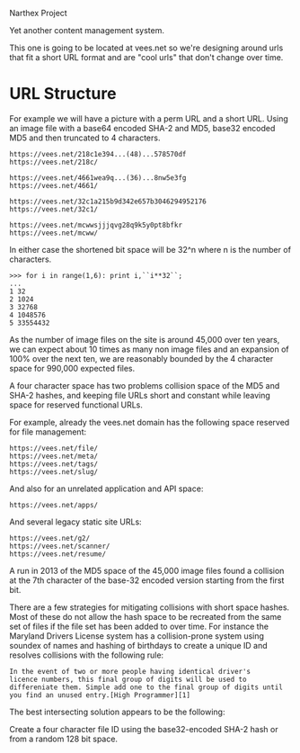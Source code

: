 Narthex Project

Yet another content management system.

This one is going to be located at vees.net so we're designing around 
urls that fit a short URL format and are "cool urls" that don't change 
over time.

# URL Structure

For example we will have a picture with a perm URL and a short URL. 
Using an image file with a base64 encoded SHA-2 and MD5, base32 
encoded MD5 and then truncated to 4 characters.

	https://vees.net/218c1e394...(48)...578570df
	https://vees.net/218c/

	https://vees.net/4661wea9q...(36)...8nw5e3fg
	https://vees.net/4661/

	https://vees.net/32c1a215b9d342e657b3046294952176
	https://vees.net/32c1/

	https://vees.net/mcwwsjjjqvg28q9k5y0pt8bfkr
	https://vees.net/mcww/

In either case the shortened bit space will be 32^n where n is the 
number of characters.

    >>> for i in range(1,6): print i,``i**32``;
    ... 
    1 32
    2 1024
    3 32768
    4 1048576
    5 33554432

As the number of image files on the site is around 45,000 over ten 
years, we can expect about 10 times as many non image files and an 
expansion of 100% over the next ten, we are reasonably bounded by the 
4 character space for 990,000 expected files.

A four character space has two problems collision space of the MD5 
and SHA-2 hashes, and keeping file URLs short and constant while 
leaving space for reserved functional URLs.

For example, already the vees.net domain has the following space 
reserved for file management:

    https://vees.net/file/
	https://vees.net/meta/
	https://vees.net/tags/
	https://vees.net/slug/

And also for an unrelated application and API space:

	https://vees.net/apps/

And several legacy static site URLs:

    https://vees.net/g2/
    https://vees.net/scanner/
    https://vees.net/resume/
    
A run in 2013 of the MD5 space of the 45,000 image files found a 
collision at the 7th character of the base-32 encoded version 
starting from the first bit.

There are a few strategies for mitigating collisions with short 
space hashes. Most of these do not allow the hash space to be 
recreated from the same set of files if the file set has been added 
to over time. For instance the Maryland Drivers License system has a 
collision-prone system using soundex of names and hashing of 
birthdays to create a unique ID and resolves collisions with the 
following rule:

	In the event of two or more people having identical driver's 
	licence numbers, this final group of digits will be used to 
	differeniate them. Simple add one to the final group of digits until 
	you find an unused entry.[High Programmer][1]

The best intersecting solution appears to be the following:

Create a four character file ID using the base32-encoded SHA-2 hash or 
from a random 128 bit space.

[1]: `http://www.highprogrammer.com/alan/numbers/dl_us_shared_mmm.html`
[2]: http://vees.net/

